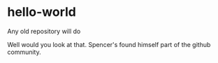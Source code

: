# hello-world
Any old repository will do

Well would you look at that. Spencer's found himself part of the github community.
